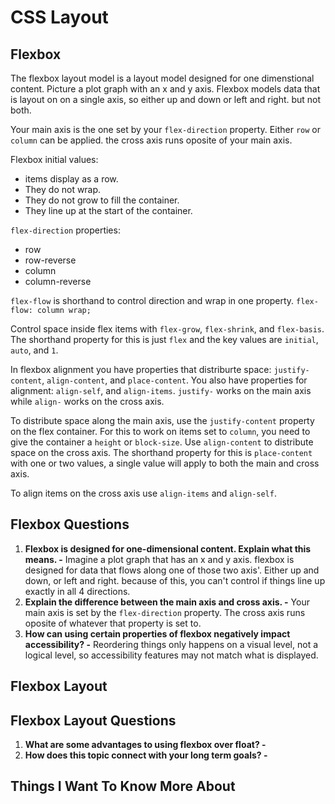 # CSS Layout

## Flexbox

The flexbox layout model is a layout model designed for one dimenstional content. Picture a plot graph with an x and y axis. Flexbox models data that is layout on on a single axis, so either up and down or left and right. but not both.

Your main axis is the one set by your `flex-direction` property. Either `row` or `column` can be applied. the cross axis runs oposite of your main axis.

Flexbox initial values:

* items display as a row.
* They do not wrap.
* They do not grow to fill the container.
* They line up at the start of the container.

`flex-direction` properties:

* row
* row-reverse
* column
* column-reverse

`flex-flow` is shorthand to control direction and wrap in one property. `flex-flow: column wrap;`

Control space inside flex items with `flex-grow`, `flex-shrink`, and `flex-basis`. The shorthand property for this is just `flex` and the key values are `initial`, `auto`, and `1`.

In flexbox alignment you have properties that distriburte space: `justify-content`, `align-content`, and `place-content`. You also have properties for alignment: `align-self`, and `align-items`. `justify-` works on the main axis while `align-` works on the cross axis.

To distribute space along the main axis, use the `justify-content` property on the flex container. For this to work on items set to `column`, you need to give the container a `height` or `block-size`. Use `align-content` to distribute space on the cross axis. The shorthand property for this is `place-content` with one or two values, a single value will apply to both the main and cross axis.

To align items on the cross axis use `align-items` and `align-self`.

## Flexbox Questions

1. **Flexbox is designed for one-dimensional content. Explain what this means. -** Imagine a plot graph that has an x and y axis. flexbox is designed for data that flows along one of those two axis'. Either up and down, or left and right. because of this, you can't control if things line up exactly in all 4 directions.
2. **Explain the difference between the main axis and cross axis. -** Your main axis is set by the `flex-direction` property. The cross axis runs oposite of whatever that property is set to.
3. **How can using certain properties of flexbox negatively impact accessibility? -** Reordering things only happens on a visual level, not a logical level, so accessibility features may not match what is displayed.

## Flexbox Layout

## Flexbox Layout Questions

1. **What are some advantages to using flexbox over float? -**
2. **How does this topic connect with your long term goals? -**

## Things I Want To Know More About
